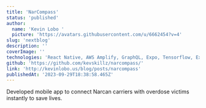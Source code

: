 ```yaml
---
title: 'NarCompass'
status: 'published'
author:
  name: 'Kevin Lobo '
  picture: 'https://avatars.githubusercontent.com/u/6662454?v=4'
slug: 'nextblog'
description: ''
coverImage: ''
technologies: 'React Native, AWS Amplify, GraphQL, Expo, Tensorflow, Express'
github: 'https://github.com/kevskillz/narcompass/'
link: 'http://kevinlobo.us/blog/posts/narcompass'
publishedAt: '2023-09-29T18:38:58.465Z'
---
```


Developed mobile app to connect Narcan carriers with overdose victims instantly to save lives.
